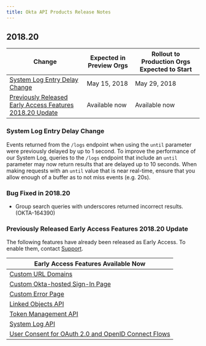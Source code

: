```yaml
---
title: Okta API Products Release Notes
---
```


## 2018.20

| Change                                                                                                                | Expected in Preview Orgs | Rollout to Production Orgs Expected to Start |
| --------------------------------------------------------------------------------------------------------------------- | ------------------------ | -------------------------------------------- |
| [System Log Entry Delay Change](#system-log-entry-delay-change)                                                       | May 15, 2018             | May 29, 2018                                 |
| [Previously Released Early Access Features 2018.20 Update](#previously-released-early-access-features-2018-20-update) | Available now            | Available now                                |

### System Log Entry Delay Change

Events returned from the `/logs` endpoint when using the `until` parameter were previously delayed by up to 1 second. To improve the performance of our System Log, queries to the `/logs` endpoint that include an `until` parameter may now return results that are delayed up to 10 seconds. When making requests with an `until` value that is near real-time, ensure that you allow enough of a buffer as to not miss events (e.g. 20s).

### Bug Fixed in 2018.20

* Group search queries with underscores returned incorrect results. (OKTA-164390)

### Previously Released Early Access Features 2018.20 Update

The following features have already been released as Early Access. To enable them, contact [Support](https://support.okta.com/help/open_case).

| Early Access Features Available Now                                                                                                 |
| ----------------------------------------------------------------------------------------------------------------------------------- |
| [Custom URL Domains](#custom-url-domains-are-in-early-access)                                                                       |
| [Custom Okta-hosted Sign-In Page](#custom-okta-hosted-sign-in-page-is-in-early-access)                                              |
| [Custom Error Page](#custom-error-page-is-in-early-access)                                                                          |
| [Linked Objects API](#linked-objects-api-in-early-access-ea)                                                                        |
| [Token Management API](#token-management-api-is-in-early-access-ea)                                                                 |
| [System Log API](#system-log-api-is-in-early-access-ea)                                                                             |
| [User Consent for OAuth 2.0 and OpenID Connect Flows](#user-consent-for-oauth-20-and-openid-connect-flows-in-early-availability-ea)  |
